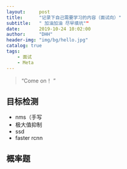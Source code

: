 ```yaml
---
layout:     post
title:      "记录下自己需要学习的内容（面试向）"
subtitle:   " 加油加油 尽早填坑""
date:       2019-10-24 10:02:00
author:     "DHH"
header-img: "img/bg/hello.jpg"
catalog: true
tags:
    - 面试
    - Meta
---
```


> “Come on！ ”

## 目标检测

*  nms（手写
* 极大值抑制
* ssd
* faster rcnn 

## 概率题

